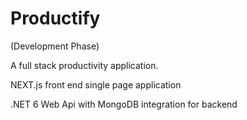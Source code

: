 # Productify 
(Development Phase)

A full stack productivity application.

NEXT.js front end single page application

.NET 6 Web Api with MongoDB integration for backend
